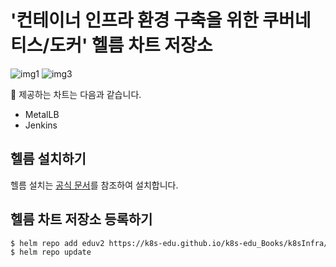 # '컨테이너 인프라 환경 구축을 위한 쿠버네티스/도커' 헬름 차트 저장소

![img1](https://img.shields.io/badge/helm-3.x+%20-blue)
![img3](https://img.shields.io/badge/license-Apache%202-blue)

🧰 제공하는 차트는 다음과 같습니다.


- MetalLB
- Jenkins

## 헬름 설치하기
헬름 설치는 [공식 문서](https://helm.sh/docs/intro/install/)를 참조하여 설치합니다.


## 헬름 차트 저장소 등록하기

```bash
$ helm repo add eduv2 https://k8s-edu.github.io/k8s-edu_Books/k8sInfra/v2/helm-charts/
$ helm repo update
```
